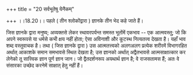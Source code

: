 +++
title = "20 सर्वभूतेषु येनैकम्"

+++
।।18.20।। पहले ( तीन श्लोकोंद्वारा ) ज्ञानके तीन भेद कहे जाते हैं।  
  
जिस ज्ञानके द्वारा मनुष्य; अव्यक्तसे लेकर स्थावरपर्यन्त समस्त भूतोंमें
एकभाव -- एक आत्मवस्तु; जो कि अपने स्वरूपसे या धर्मसे कभी क्षय नहीं होता;
ऐसा अविनाशी और कूटस्थ नित्यतत्त्व देखता है। यहाँ भाव शब्द वस्तुवाचक है।
तथा ( जिस ज्ञानके द्वारा ) उस आत्मतत्त्वको अलगअलग प्रत्येक शरीरमें
विभागरहित अर्थात् आकाशके समान समभावसे स्थित देखता है; उस ज्ञानको अर्थात्
अद्वैतभावसे आत्मसाक्षात्कार कर लेनेको तू सात्त्विक ज्ञान पूर्ण ज्ञान
जान। जो द्वैतदर्शनरूप अयथार्थ ज्ञान है; वे राजसतामस हैं; अतः वे संसारका
उच्छेद करनेमें साक्षात् हेतु नहीं हैं।

